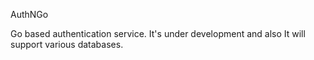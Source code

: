AuthNGo


Go based authentication service. It's under development and also It will support various databases. 
